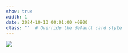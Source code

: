 ```yaml
---
show: true
width: 1
date: 2024-10-13 00:01:00 +0800
class: ""  # Override the default card style
---
```

<div>
<img src="{{ 'assets/images/badges/logo.png' | relative_url }}" class="img-fluid rounded" >
</div>
